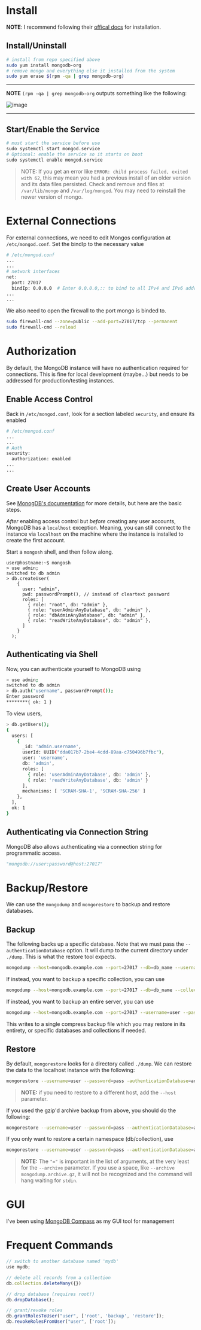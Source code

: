 # Install

**NOTE**: I recommend following their [offical docs](https://www.mongodb.com/docs/manual/tutorial/install-mongodb-on-red-hat/) for installation.

## Install/Uninstall

```bash
# install from repo specified above
sudo yum install mongodb-org
# remove mongo and everything else it installed from the system
sudo yum erase $(rpm -qa | grep mongodb-org)
```

---
**NOTE**
`(rpm -qa | grep mongodb-org` outputs something like the following:

![image](mongo-org-installs.png)

---

## Start/Enable the Service
<!-- using python highlighting here just because I don't want "enable" to be highlighted, as it does with bash -->
```python
# must start the service before use
sudo systemctl start mongod.service
# Optional: enable the service so it starts on boot
sudo systemctl enable mongod.service
```

> NOTE: If you get an error like `ERROR: child process failed, exited with 62`, this may mean you had a previous install of an older version and its data files persisted. Check and remove and files at `/var/lib/mongo` and `/var/log/mongod`. You may need to reinstall the newer version of mongo.

# External Connections

For external connections, we need to edit Mongos configuration at `/etc/mongod.conf`. Set the bindIp to the necessary value

```bash
# /etc/mongod.conf
...
...
# network interfaces
net:
  port: 27017
  bindIp: 0.0.0.0  # Enter 0.0.0.0,:: to bind to all IPv4 and IPv6 addresses or, alternatively, use the net.bindIpAll setting.
...
...
```

We also need to open the firewall to the port mongo is binded to.

```bash
sudo firewall-cmd --zone=public --add-port=27017/tcp --permanent
sudo firewall-cmd --reload
```

# Authorization

By default, the MongoDB instance will have no authentication required for connections.
This is fine for local development (maybe...) but needs to be addressed for production/testing instances.

## Enable Access Control

Back in `/etc/mongod.conf`, look for a section labeled `security`, and ensure its enabled

```bash
# /etc/mongod.conf
...
...
# Auth
security:
  authorization: enabled
...
...
```

## Create User Accounts

See [MonogDB's documentation](https://docs.mongodb.com/manual/tutorial/configure-scram-client-authentication/) for more details, but here are the basic steps.

*After* enabling access control but *before* creating any user accounts, MongoDB has a `localhost` exception. Meaning, you can still connect to the instance via `localhost` on the machine where the instance is installed to create the first account.

Start a `mongosh` shell, and then follow along.

```terminal
user@hostname:~$ mongosh
> use admin;
switched to db admin
> db.createUser(
    {
      user: "admin",
      pwd: passwordPrompt(), // instead of cleartext password
      roles: [
        { role: "root", db: "admin" },
        { role: "userAdminAnyDatabase", db: "admin" },
        { role: "dbAdminAnyDatabase", db: "admin" },
        { role: "readWriteAnyDatabase", db: "admin" },
      ]
    }
  );
```

## Authenticating via Shell

Now, you can authenticate yourself to MongoDB using

```bash
> use admin;
switched to db admin
> db.auth("username", passwordPrompt());
Enter password
********{ ok: 1 }
```

To view users,

```bash
> db.getUsers();
{
  users: [
    {
      _id: 'admin.username',
      userId: UUID("dda017b7-2be4-4cdd-89aa-c750496b7fbc"),
      user: 'username',
      db: 'admin',
      roles: [
        { role: 'userAdminAnyDatabase', db: 'admin' },
        { role: 'readWriteAnyDatabase', db: 'admin' }
      ],
      mechanisms: [ 'SCRAM-SHA-1', 'SCRAM-SHA-256' ]
    },
  ],
  ok: 1
}
```

## Authenticating via Connection String

MongoDB also allows authenticating via a connection string for programmatic access.

```python
"mongodb://user:password@host:27017"
```

# Backup/Restore

We can use the `mongodump` and `mongorestore` to backup and restore databases.

## Backup

The following backs up a specific database. Note that we must pass the `--authenticationDatabase` option. It will dump to the current directory under `./dump`. This is what the restore tool expects.

```bash
mongodump --host=mongodb.example.com --port=27017 --db=db_name --username=user --password=pass --authenticationDatabase=admin
```

If instead, you want to backup a specific collection, you can use

```bash
mongodump --host=mongodb.example.com --port=27017 --db=db_name --collection=coll_name --username=user --password=pass --authenticationDatabase=admin
```

If instead, you want to backup an entire server, you can use

```bash
mongodump --host=mongodb.example.com --port=27017 --username=user --password=pass --authenticationDatabase=admin --gzip --archive > "mongodump.archive.gz"
```

This writes to a single compress backup file which you may restore in its entirety, or specific databases and collections if needed.

## Restore

By default, `mongorestore` looks for a directory called `./dump`. We can restore the data to the localhost instance with the following:

```bash
mongorestore --username=user --password=pass -authenticationDatabase=admin ./dump
```

> **NOTE:** if you need to restore to a different host, add the `--host` parameter.

If you used the gzip'd archive backup from above, you should do the following:

```bash
mongorestore --username=user --password=pass --authenticationDatabase=admin --gzip --archive=mongodump.archive.gz
```

If you only want to restore a certain namespace (db/collection), use

```bash
mongorestore --username=user --password=pass --authenticationDatabase=admin --nsInclude="database.collection" --gzip --archive=mongodump.archive.gz
```

> **NOTE:** The `"="` is important in the list of arguments, at the very least for the `--archive` parameter. If you use a space, like `--archive mongodump.archive.gz`, it will not be recognized and the command will hang waiting for `stdin`.

# GUI

I've been using [MongoDB Compass](https://www.mongodb.com/products/compass) as my GUI tool for management

# Frequent Commands

```javaScript
// switch to another database named 'mydb'
use mydb;

// delete all records from a collection
db.collection.deleteMany({})

// drop database (requires root!)
db.dropDatabase();

// grant/revoke roles
db.grantRolesToUser("user", ['root', 'backup', 'restore']);
db.revokeRolesFromUser("user", ['root']);
```
